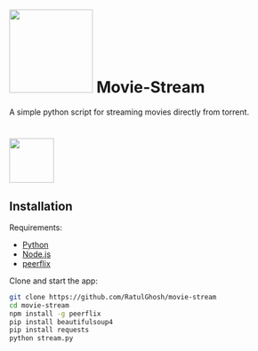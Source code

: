 # <img src="http://www.coquo.co.uk/assets/uploads/2013/10/live-streaming.svg" width="150" /> Movie-Stream

A simple python script for streaming movies directly from torrent.

# <img src="https://github.com/RatulGhosh/movie-stream/blob/master/LICENSE" width="80" />

## Installation

Requirements:

* [Python](https://www.python.org/)
* [Node.js](https://nodejs.org/en/)
* [peerflix](https://github.com/mafintosh/peerflix)

Clone and start the app:

```sh
git clone https://github.com/RatulGhosh/movie-stream
cd movie-stream
npm install -g peerflix
pip install beautifulsoup4
pip install requests
python stream.py
```
